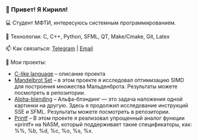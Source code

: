 ### 👋 Привет! Я Кирилл!
💻 Студент МФТИ, интересуюсь системным программированием.

🔨 Технологии: С, C++, Python, SFML, QT, Make/Cmake, Git, Latex

📫 Как связаться: [Telegram](https://t.me/mipt_kl) | [Email](mailto:lakhnov.ka@phystech.edu)

🚀 Мои проекты:
- [C-like language]({https://github.com/KirillLakhnov/Language) – описание проекта
- [Mandelbrot Set](https://github.com/KirillLakhnov/Mandelbrot) – в этом проекте я исследовал оптимизацию SIMD для построения множества Мальденброта. Результаты можете посмотреть в репозитории.
- [Alpha-blending](https://github.com/KirillLakhnov/Alpha-blending) – Альфа-блэндинг — это задача наложения одной картинки на другую. Здесь я продолжил исследование инструкций SSE и SFML. Результаты можете посмотреть в репозитории.
- [Printf](https://github.com/KirillLakhnov/ASM_PRINTF) – В этом проекте я реализовал упрощенный аналог функции «printf» на NASM, который поддерживает такие спецификаторы, как: %%, %b, %d, %c, %o, %s, %x.